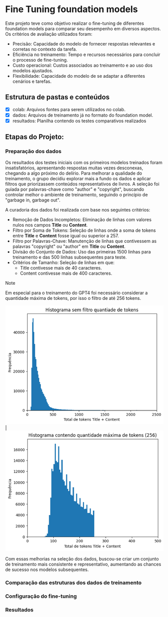 # Fine Tuning foundation models
Este projeto teve como objetivo realizar o fine-tuning de diferentes foundation models para comparar seu desempenho em diversos aspectos. Os critérios de avaliação utilizados foram:
- Precisão: Capacidade do modelo de fornecer respostas relevantes e corretas no contexto da tarefa.
- Eficiência no treinamento: Tempo e recursos necessários para concluir o processo de fine-tuning.
- Custo operacional: Custos associados ao treinamento e ao uso dos modelos ajustados.
- Flexibilidade: Capacidade do modelo de se adaptar a diferentes cenários e tarefas.

## Estrutura de pastas e conteúdos
- [x] colab: Arquivos fontes para serem utilizados no colab.
- [x] dados: Arquivos de treinamento já no formato do foundation model.
- [x] resultados: Planilha contendo os testes comparativos realizados

## Etapas do Projeto:
### Preparação dos dados
Os resultados dos testes iniciais com os primeiros modelos treinados foram insatisfatórios, apresentando respostas muitas vezes desconexas, chegando a algo próximo do delírio. Para melhorar a qualidade do treinamento, o grupo decidiu explorar mais a fundo os dados e aplicar filtros que priorizassem conteúdos representativos de livros. A seleção foi guiada por palavras-chave como "author" e "copyright", buscando controlar melhor o ambiente de treinamento, seguindo o princípio de "garbage in, garbage out".

A curadoria dos dados foi realizada com base nos seguintes critérios:

- Remoção de Dados Incompletos: Eliminação de linhas com valores nulos nos campos **Title** ou **Content**.
- Filtro por Soma de Tokens: Seleção de linhas onde a soma de tokens entre **Title** e **Content** fosse igual ou superior a 257.
- Filtro por Palavras-Chave: Manutenção de linhas que contivessem as palavras "copyright" ou "author" em **Title** ou **Content**.
- Divisão do Conjunto de Dados: Uso das primeiras 1500 linhas para treinamento e das 500 linhas subsequentes para teste.
- Critérios de Tamanho: Seleção de linhas em que:
  - Title contivesse mais de 40 caracteres.
  - Content contivesse mais de 400 caracteres.

> [!NOTE]
> Em especial para o treinamento do GPT4 foi necessário considerar a quantidade máxima de tokens, por isso o filtro de até 256 tokens.

![](imagens/visao_geral_tokens.png) | ![](imagens/exemplos_max_256_tokens.png)

Com essas melhorias na seleção dos dados, buscou-se criar um conjunto de treinamento mais consistente e representativo, aumentando as chances de sucesso nos modelos subsequentes.




### Comparação das estruturas dos dados de treinamento
### Configuração do fine-tuning
### Resultados